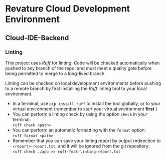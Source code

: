 # Revature Cloud Development Environment
## Cloud-IDE-Backend

### Linting
This project uses *Ruff* for linting. Code will be checked automatically when pushed to any branch of the repo, and must meet a quality gate before being permitted to merge to a long-lived branch.

Linting can be checked on local development environments before pushing to a remote branch by first installing the *Ruff* linting tool to your local environment.
- In a terminal, use ``` pip install ruff ``` to install the tool globally, or to your virtual environment (remember to start your virtual environment **first** )  
- You can perform a linting check by using the option ```check``` in your terminal:  
```ruff check <path>```  
- You can perform an automatic formatting with the ```format``` option:  
```ruff format <path>```  
- Remember that you can save your linting report by output redirection to ```<report>-report.txt```, and it will be ignored from the git repository:  
```ruff check ./app >> ruff-feat-linting-report.txt```
